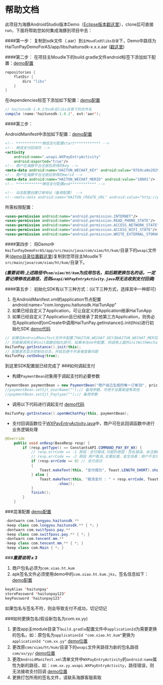 # 帮助文档
此项目为海豚AndroidStudio版本Demo（[Eclipse版本戳这里](https://github.com/youlongkeji/HaiTunPayDemoForEclipse)），clone后可直接run，下面将帮助您如何集成海豚到项目中去：

####第一步：
复制到sdk文件（.aar）到`主Moudle的libs目录`下，Demo中路径为HaiTunPayDemoForAS/app/libs/haitunsdk-x.x.x.aar ([戳这里](/app/libs/))

####第二步：
在项目主Moudle下的build.gradle文件android标签下添加如下配置：[demo配置](/app/build.gradle)
```java
repositories {
    flatDir {
        dirs "libs"
    }
}
```
在dependencies标签下添加如下配置：[demo配置](/app/build.gradle)
```java
// haitunsdk-1.0.2为sdk在libs目录下的文件名
compile (name:'haitunsdk-1.0.2', ext:'aar');
```
####第三步：

AndroidManifest中添加如下配置：[demo配置](/app/src/main/AndroidManifest.xml)
```xml
<!-- ************微信支付配置start************ -->
<!-- 微信支付回调页 -->
<activity
    android:name=".wxapi.WXPayEntryActivity"
    android:exported="true"/>
<!-- 商户在海豚平台注册后获得的key -->
<meta-data android:name="HAITUN_WECHAT_KEY" android:value="07b9ca8e20293023a2a16525a1cc313e"/>
<!-- 商户在海豚平台注册后获得的merid -->
<meta-data android:name="HAITUN_WECHAT_MERID" android:value="10001"/>
<!-- ************微信支付配置end************ -->

<!-- 动态配置创建订单地址（备用配置） -->
<!--<meta-data android:name="HAITUN_CREATE_URL" android:value="http://p.ylsdk.com"/>-->
```

所需权限配置： 
```xml
<uses-permission android:name="android.permission.INTERNET"/>
<uses-permission android:name="android.permission.READ_PHONE_STATE"/>
<uses-permission android:name="android.permission.ACCESS_NETWORK_STATE"/>
<uses-permission android:name="android.permission.ACCESS_WIFI_STATE"/>
<uses-permission android:name="android.permission.WRITE_EXTERNAL_STORAGE"/>
```

####第四步：
将Demo中`HaiTunPayDemoForAS/app/src/main/java/com/xiao/ht/kum/`目录下的`wxapi`文件夹([demo目录位置戳这里](/app/src/main/java/com/xiao/ht/kum/))复制到您项目主Moudle下`src/main/java/com/xiao/ht/kum/`目录下。

***(重要说明:上述路径中`com/xiao/ht/kum`为应用包名，如后期更换包名的话，一定要记得修改此路径，否则`wxapi/WXPayEntryActivity.java`将无法收到支付回调)***


####第五步：
初始化SDK有以下三种方式：(以下三种方式，选择其中一种即可)

1. 在AndroidManifest.xml的application节点配置android:name="com.longyou.haitunsdk.HaiTunApp"
2. 如果已经自定义了Application，可让自定义的Application继承HaiTunApp
3. 如果已经自定义了Application且已经继承了其他第三方Application，则务必在Application的onCreate中调用HaiTunPay.getInstance().init(this)进行初始化SDK [demo代码](/app/src/main/java/com/longyou/haitunpay/App.java)

```java
// 如果在AndroidManifest文件中配置了HAITUN_WECHAT_KEY及HAITUN_WECHAT_MERID，
// 则直接调用无参init函数初始化即可，如果未在xm中配置，则调用上面的initWithWechat函数进行初始化
HaiTunPay.getInstance().init(this);
// 配置是否显示控制台日志，开启后便于开发者查看问题
HaiTunPay.setDebug(true);
```
到这里SDK配置就已经完成了
###如何调起支付
* 构建`PaymentBean`对象用于调起支付的必要参数
```java
PaymentBean paymentBean = new PaymentBean("商户自己生成的唯一订单ID", price/**支付金额，单位:元*/, "订单描述，不能为空", "支付服务端回调地址");
//paymentBean.setSjt_UserName("");// 备用参数，可用于设置渠道等其他
//paymentBean.setSjt_Paytype("");// 备用参数
```
* 调用以下代码进行调起支付 [demo代码](/app/src/main/java/com/longyou/haitunpay/MainActivity.java)
```java
HaiTunPay.getInstance().openWeChatPay(this, paymentBean);
```
* 支付回调函数位于[WXPayEntryActivity.java](/app/src/main/java/com/xiao/ht/kum/wxapi/WXPayEntryActivity.java)中，商户可在此回调函数中进行业务逻辑处理
```java
@Override
    public void onResp(BaseResp resp) {
        if (resp.getType() == ConstantsAPI.COMMAND_PAY_BY_WX) {
            // resp.errCode == -1 原因：支付错误,可能的原因：签名错误、未注册APPID、项目设置APPID不正确、注册的APPID与设置的不匹配、其他异常等
            // resp.errCode == -2 原因 用户取消,无需处理。发生场景：用户不支付了，点击取消，返回APP
            if (resp.errCode == 0) // 支付成功
            {
                Toast.makeText(this, "支付成功", Toast.LENGTH_SHORT).show();
            } else {
                Toast.makeText(this, "取消支付 : " + resp.errCode, Toast.LENGTH_SHORT)
                        .show();
            }
            finish();
        }
    }
```

###混淆配置
[demo配置](/app/proguard-rules.pro)
```java
-dontwarn com.longyou.haitunsdk.**
-keep class com.longyou.haitunsdk.** { *; }
-dontwarn com.switfpass.pay.**
-keep class com.switfpass.pay.** { *; }
-dontwarn com.tencent.mm.**
-keep class com.tencent.mm.** { *; }
-keep class com.Main { *; }
```


###***重要说明 x 3***
1. 商户包名必须为`com.xiao.ht.kum`
2. apk签名文件必须使用demo中的`com.xiao.ht.kum.jks`，签名信息如下：[demo配置](/app/build.gradle)
```java
keyAlias 'haitunpay'
storePassword 'haitunpay123'
keyPassword 'haitunpay123'
```
如果包名与签名不符，则会导致支付不成功，切记切记


###如何更换包名(假设新包名为com.xx.yy)
1. 更改app主module目录下`build.gradle`配置文件中`applicationId`为需要更换的包名，如：原包名为`applicationId "com.xiao.ht.kum"`更换为`applicationId "com.xx.yy"` [demo位置](/app/build.gradle)
2. 更改原`com/xiao/ht/kum/`目录下的`wxapi`文件夹路径为新的包名路径`com/xx/yy/` [demo位置](/app/src/main/java/com/xiao/ht/kum/)
3. 更改`AndroidManifest.xml`清单文件中`WXPayEntryActivity`的`android:name`属性为新的路径，如：`com.xx.yy.wxapi.WXPayEntryActivity`，路径错误，则无法接收支付回调 [demo位置](/app/src/main/AndroidManifest.xml)
4. 更换打包所用的签名文件，请联系海豚客服索取